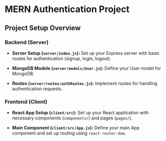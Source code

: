# MERN Authentication Project

## Project Setup Overview

### Backend (Server)

- **Server Setup (`server/index.js`):**
  Set up your Express server with basic routes for authentication (signup, login, logout).

- **MongoDB Models (`server/models/User.js`):**
  Define your User model for MongoDB.

- **Routes (`server/routes/authRoutes.js`):**
  Implement routes for handling authentication requests.

### Frontend (Client)

- **React App Setup (`client/src`):**
  Set up your React application with necessary components (`components/`) and pages (`pages/`).

- **Main Component (`client/src/App.js`):**
  Define your main App component and set up routing using `react-router-dom`.

